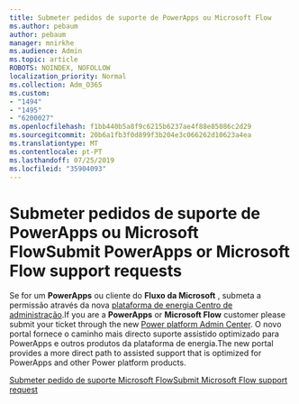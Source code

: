 ```yaml
---
title: Submeter pedidos de suporte de PowerApps ou Microsoft Flow
ms.author: pebaum
author: pebaum
manager: mnirkhe
ms.audience: Admin
ms.topic: article
ROBOTS: NOINDEX, NOFOLLOW
localization_priority: Normal
ms.collection: Adm_O365
ms.custom:
- "1494"
- "1495"
- "6200027"
ms.openlocfilehash: f1bb440b5a8f9c6215b6237ae4f88e85086c2d29
ms.sourcegitcommit: 20b6a1fb3f0d899f3b204e3c066262d10623a4ea
ms.translationtype: MT
ms.contentlocale: pt-PT
ms.lasthandoff: 07/25/2019
ms.locfileid: "35904093"
---
```

# <a name="submit-powerapps-or-microsoft-flow-support-requests"></a><span data-ttu-id="92dce-102">Submeter pedidos de suporte de PowerApps ou Microsoft Flow</span><span class="sxs-lookup"><span data-stu-id="92dce-102">Submit PowerApps or Microsoft Flow support requests</span></span>

<span data-ttu-id="92dce-103">Se for um **PowerApps** ou cliente do **Fluxo da Microsoft** , submeta a permissão através da nova [plataforma de energia Centro de administração](https://admin.powerplatform.microsoft.com/support?newTicket&product=15819).</span><span class="sxs-lookup"><span data-stu-id="92dce-103">If you are a **PowerApps** or **Microsoft Flow** customer please submit your ticket through the new [Power platform Admin Center](https://admin.powerplatform.microsoft.com/support?newTicket&product=15819).</span></span> <span data-ttu-id="92dce-104">O novo portal fornece o caminho mais directo suporte assistido optimizado para PowerApps e outros produtos da plataforma de energia.</span><span class="sxs-lookup"><span data-stu-id="92dce-104">The new portal provides a more direct path to assisted support that is optimized for PowerApps and other Power platform products.</span></span>

[<span data-ttu-id="92dce-105">Submeter pedido de suporte Microsoft Flow</span><span class="sxs-lookup"><span data-stu-id="92dce-105">Submit Microsoft Flow support request</span></span>](https://admin.powerplatform.microsoft.com/support?newTicket&product=Flow)